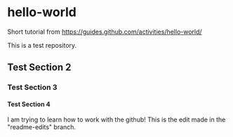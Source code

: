 # hello-world
Short tutorial from https://guides.github.com/activities/hello-world/

This is a test repository.
## Test Section 2
### Test Section 3
#### Test Section 4

I am trying to learn how to work with the github!
This is the edit made in the "readme-edits" branch.
